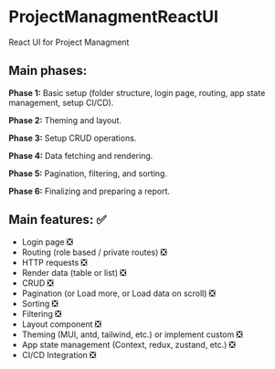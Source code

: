 # ProjectManagmentReactUI
React UI for Project Managment

## Main phases: 

**Phase 1:** Basic setup (folder structure, login page, routing, app state management, setup CI/CD).

**Phase 2:** Theming and layout.

**Phase 3:** Setup CRUD operations.

**Phase 4:** Data fetching and rendering.

**Phase 5:** Pagination, filtering, and sorting.

**Phase 6:** Finalizing and preparing a report.

## Main features: ✅
- Login page ❎
- Routing (role based / private routes) ❎
- HTTP requests ❎
- Render data (table or list) ❎
- CRUD ❎
- Pagination (or Load more, or Load data on scroll) ❎
- Sorting ❎
- Filtering ❎
- Layout component ❎
- Theming (MUI, antd, tailwind, etc.) or implement custom ❎
- App state management (Context, redux, zustand, etc.) ❎
- CI/CD Integration ❎
